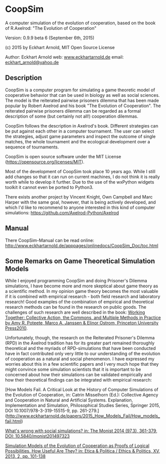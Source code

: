 CoopSim
=======

A computer simulation of the evolution of 
cooperation, based on the book of R.Axelrod: "The
Evolution of Cooperation"

Version: 0.9.9 beta 6 (September 6th, 2015)

(c) 2015 by Eckhart Arnold, MIT Open Source License

Author: Eckhart Arnold
web:    www.eckhartarnold.de
email:  eckhart_arnold@yahoo.de


Description
-----------

CoopSim is a computer program for simulating a game theoretic model of
cooperative behavior that can be used in biology as well as social
sciences. The model is the reiterated pairwise prisoners dilemma that
has been made popular by Robert Axelrod and his book "The Evolution of
Cooperation". The reiterated pairwise prisoners dilemma can be
regarded as a formal description of some (but certainly not all!)
cooperation dilemmas.

CoopSim follows the description in Axelrod's book. Different strategies
can be put against each other in a computer tournament. The user can
select the strategies, adjust game parameters and inspect the outcome
of single matches, the whole tournament and the ecological development
over a sequence of tournaments.

CoopSim is open source software under the MIT License
(https://opensource.org/licenses/MIT).

Most of the development of CoopSim took place 10 years ago. While I still
add changes so that it can run on current machines, I do not think it is
really worth while to develop it further. Due to the use of the wxPython
widgets toolkit it cannot even be ported to Python3.

There exists another project by Vincent Knight, Own Campbell and Marc Harper 
with the same goal, however, that is being actively developed, 
and which I'd like to recommend to anyone interested
in this kind of computer simulations: 
https://github.com/Axelrod-Python/Axelrod


Manual
------

There CoopSim-Manual can be read online: 
http://www.eckhartarnold.de/apppages/onlinedocs/CoopSim_Doc/toc.html 


Some Remarks on Game Theoretical Simulation Models
--------------------------------------------------

While I enjoyed programming CoopSim and doing Prisoner's Dilemma simulations, 
I have become more and more skeptical about game theory as a scientific 
method. In my opinion game theory becomes the most valuable if it is
combined with empirical research - both field research and laboratory
research! Good examples of the combination of empirical and theoretical
research methods can be found in the research on public goods. The challenges
of such research are well described in the book: [Working Together:
Collective Action, the Commons, and Multiple Methods in Practice
by Amy R. Poteete, Marco A. Janssen & Elinor Ostrom,
Princeton University Press2010](http://press.princeton.edu/titles/9209.html).

Unfortunately, though, the research on the Reiterated Prisoner's Dilemma (RPD)
in the Axelrod tradition has for its greater part remained thoroughly
theoretical and the myriads of RPD-simulations that have been conducted have 
in fact contributed only very little to our understanding of the evolution of 
cooperation as a natural and social phenomenon. 
I have expressed my worries about this in a few scientific 
papers and I very much hope that they might convince some simulation
scientists that it is important to be concerned about how their simulations 
can be validated empirically and how their theoretical findings can be 
integrated with empirical research:

[How Models Fail. A Critical Look at the History of Computer
Simulations of the Evolution of Cooperation, in: Catrin Misselhorn
(Ed.): Collective Agency and Cooperation in Natural and Artificial
Systems. Explanation, Implementation and Simulation, Philosophical
Studies Series, Springer 2015, DOI 10.1007/978-3-319-15515-9,
pp. 261-279.]
(http://www.eckhartarnold.de/papers/2015_How_Models_Fail/How_models_fail.html)

[What's wrong with social simulations? in: The Monist 2014 (97,3), 361-379, DOI: 10.5840/monist201497323](http://www.eckhartarnold.de/papers/2014_Social_Simulations/Whats_wrong_with_social_simulations.html)

[Simulation  Models  of   the  Evolution  of   Cooperation  as Proofs of  Logical Possibilities. How Useful Are They? in: Etica & Politica
/ Ethics & Politics, XV, 2013, 2, pp. 101-138](http://www.eckhartarnold.de/papers/2013_Simulations_as_Logical_Possibilities/Arnold_2013_Simulations_as_Proofs_of_Logical_Possibilities.pdf)

